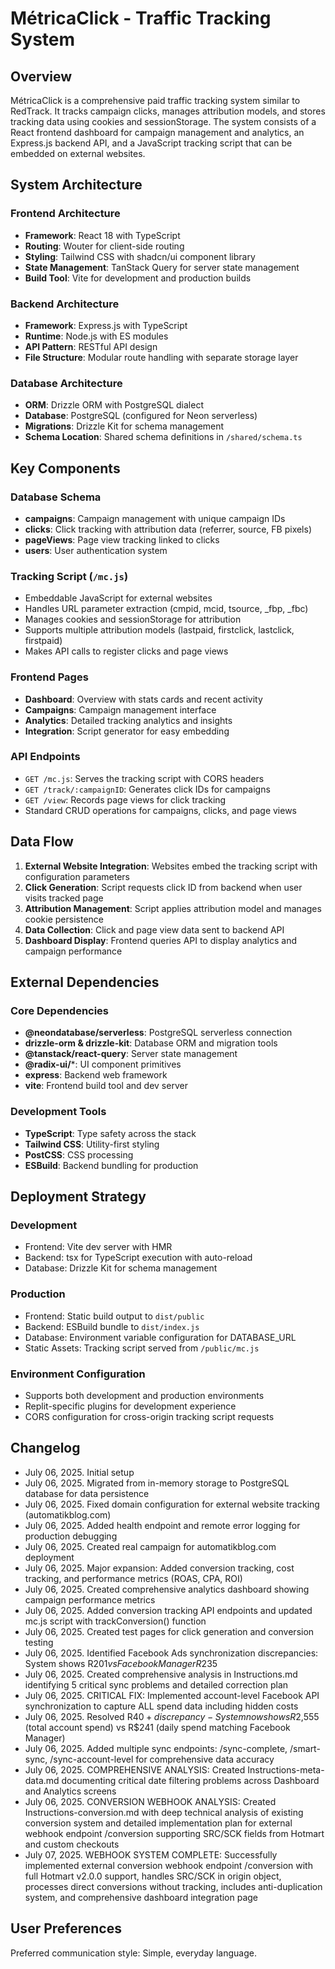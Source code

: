 # MétricaClick - Traffic Tracking System

## Overview

MétricaClick is a comprehensive paid traffic tracking system similar to RedTrack. It tracks campaign clicks, manages attribution models, and stores tracking data using cookies and sessionStorage. The system consists of a React frontend dashboard for campaign management and analytics, an Express.js backend API, and a JavaScript tracking script that can be embedded on external websites.

## System Architecture

### Frontend Architecture
- **Framework**: React 18 with TypeScript
- **Routing**: Wouter for client-side routing
- **Styling**: Tailwind CSS with shadcn/ui component library
- **State Management**: TanStack Query for server state management
- **Build Tool**: Vite for development and production builds

### Backend Architecture
- **Framework**: Express.js with TypeScript
- **Runtime**: Node.js with ES modules
- **API Pattern**: RESTful API design
- **File Structure**: Modular route handling with separate storage layer

### Database Architecture
- **ORM**: Drizzle ORM with PostgreSQL dialect
- **Database**: PostgreSQL (configured for Neon serverless)
- **Migrations**: Drizzle Kit for schema management
- **Schema Location**: Shared schema definitions in `/shared/schema.ts`

## Key Components

### Database Schema
- **campaigns**: Campaign management with unique campaign IDs
- **clicks**: Click tracking with attribution data (referrer, source, FB pixels)
- **pageViews**: Page view tracking linked to clicks
- **users**: User authentication system

### Tracking Script (`/mc.js`)
- Embeddable JavaScript for external websites
- Handles URL parameter extraction (cmpid, mcid, tsource, _fbp, _fbc)
- Manages cookies and sessionStorage for attribution
- Supports multiple attribution models (lastpaid, firstclick, lastclick, firstpaid)
- Makes API calls to register clicks and page views

### Frontend Pages
- **Dashboard**: Overview with stats cards and recent activity
- **Campaigns**: Campaign management interface
- **Analytics**: Detailed tracking analytics and insights
- **Integration**: Script generator for easy embedding

### API Endpoints
- `GET /mc.js`: Serves the tracking script with CORS headers
- `GET /track/:campaignID`: Generates click IDs for campaigns
- `GET /view`: Records page views for click tracking
- Standard CRUD operations for campaigns, clicks, and page views

## Data Flow

1. **External Website Integration**: Websites embed the tracking script with configuration parameters
2. **Click Generation**: Script requests click ID from backend when user visits tracked page
3. **Attribution Management**: Script applies attribution model and manages cookie persistence
4. **Data Collection**: Click and page view data sent to backend API
5. **Dashboard Display**: Frontend queries API to display analytics and campaign performance

## External Dependencies

### Core Dependencies
- **@neondatabase/serverless**: PostgreSQL serverless connection
- **drizzle-orm & drizzle-kit**: Database ORM and migration tools
- **@tanstack/react-query**: Server state management
- **@radix-ui/***: UI component primitives
- **express**: Backend web framework
- **vite**: Frontend build tool and dev server

### Development Tools
- **TypeScript**: Type safety across the stack
- **Tailwind CSS**: Utility-first styling
- **PostCSS**: CSS processing
- **ESBuild**: Backend bundling for production

## Deployment Strategy

### Development
- Frontend: Vite dev server with HMR
- Backend: tsx for TypeScript execution with auto-reload
- Database: Drizzle Kit for schema management

### Production
- Frontend: Static build output to `dist/public`
- Backend: ESBuild bundle to `dist/index.js`
- Database: Environment variable configuration for DATABASE_URL
- Static Assets: Tracking script served from `/public/mc.js`

### Environment Configuration
- Supports both development and production environments
- Replit-specific plugins for development experience
- CORS configuration for cross-origin tracking script requests

## Changelog
- July 06, 2025. Initial setup
- July 06, 2025. Migrated from in-memory storage to PostgreSQL database for data persistence
- July 06, 2025. Fixed domain configuration for external website tracking (automatikblog.com)
- July 06, 2025. Added health endpoint and remote error logging for production debugging
- July 06, 2025. Created real campaign for automatikblog.com deployment
- July 06, 2025. Major expansion: Added conversion tracking, cost tracking, and performance metrics (ROAS, CPA, ROI)
- July 06, 2025. Created comprehensive analytics dashboard showing campaign performance metrics
- July 06, 2025. Added conversion tracking API endpoints and updated mc.js script with trackConversion() function
- July 06, 2025. Created test pages for click generation and conversion testing
- July 06, 2025. Identified Facebook Ads synchronization discrepancies: System shows R$201 vs Facebook Manager R$235
- July 06, 2025. Created comprehensive analysis in Instructions.md identifying 5 critical sync problems and detailed correction plan
- July 06, 2025. CRITICAL FIX: Implemented account-level Facebook API synchronization to capture ALL spend data including hidden costs
- July 06, 2025. Resolved R$40+ discrepancy - System now shows R$2,555 (total account spend) vs R$241 (daily spend matching Facebook Manager)
- July 06, 2025. Added multiple sync endpoints: /sync-complete, /smart-sync, /sync-account-level for comprehensive data accuracy
- July 06, 2025. COMPREHENSIVE ANALYSIS: Created Instructions-meta-data.md documenting critical date filtering problems across Dashboard and Analytics screens
- July 06, 2025. CONVERSION WEBHOOK ANALYSIS: Created Instructions-conversion.md with deep technical analysis of existing conversion system and detailed implementation plan for external webhook endpoint /conversion supporting SRC/SCK fields from Hotmart and custom checkouts
- July 07, 2025. WEBHOOK SYSTEM COMPLETE: Successfully implemented external conversion webhook endpoint /conversion with full Hotmart v2.0.0 support, handles SRC/SCK in origin object, processes direct conversions without tracking, includes anti-duplication system, and comprehensive dashboard integration page

## User Preferences

Preferred communication style: Simple, everyday language.